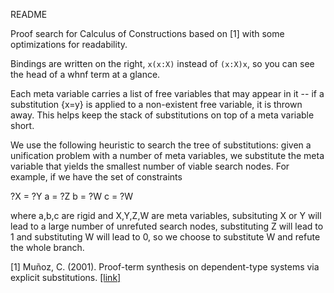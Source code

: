 README

Proof search for Calculus of Constructions based on [1] with some optimizations for readability. 

Bindings are written on the right, `x(x:X)` instead of `(x:X)x`, so you can see the head of a whnf term at a glance. 

Each meta variable carries a list of free variables that may appear in it -- if a substitution {x=y} is applied to a non-existent free variable, it is thrown away. This helps keep the stack of substitutions on top of a meta variable short. 

We use the following heuristic to search the tree of substitutions: given a unification problem with a number of meta variables, we substitute the meta variable that yields the smallest number of viable search nodes. For example, if we have the set of constraints

?X = ?Y 
a = ?Z 
b = ?W 
c = ?W 

where a,b,c are rigid and X,Y,Z,W are meta variables, subsituting X or Y will lead to a large number of unrefuted search nodes, substituting Z will lead to 1 and substituting W  will lead to 0, so we choose to substitute W and refute the whole branch. 

[1] Muñoz, C. (2001). Proof-term synthesis on dependent-type systems via explicit substitutions. [[link]](https://www.sciencedirect.com/science/article/pii/S0304397500001961)
